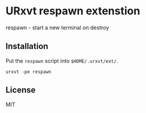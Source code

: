 # URxvt respawn extenstion
respawn - start a new terminal on destroy

## Installation
Put the `respawn` script into `$HOME/.urxvt/ext/`.

    urxvt -pe respawn

## License

MIT
